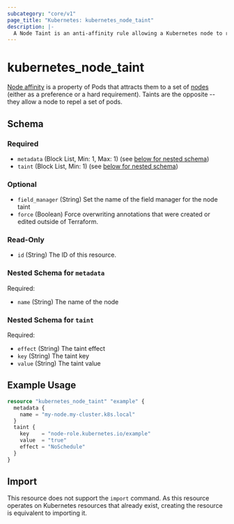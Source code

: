 ```yaml
---
subcategory: "core/v1"
page_title: "Kubernetes: kubernetes_node_taint"
description: |-
  A Node Taint is an anti-affinity rule allowing a Kubernetes node to repel a set of pods.
---
```


# kubernetes_node_taint

[Node affinity](https://kubernetes.io/docs/concepts/scheduling-eviction/assign-pod-node/#affinity-and-anti-affinity) is a property of Pods that attracts them to a set of [nodes](https://kubernetes.io/docs/concepts/architecture/nodes/) (either as a preference or a hard requirement). Taints are the opposite -- they allow a node to repel a set of pods.

<!-- schema generated by tfplugindocs -->
## Schema

### Required

- `metadata` (Block List, Min: 1, Max: 1) (see [below for nested schema](#nestedblock--metadata))
- `taint` (Block List, Min: 1) (see [below for nested schema](#nestedblock--taint))

### Optional

- `field_manager` (String) Set the name of the field manager for the node taint
- `force` (Boolean) Force overwriting annotations that were created or edited outside of Terraform.

### Read-Only

- `id` (String) The ID of this resource.

<a id="nestedblock--metadata"></a>
### Nested Schema for `metadata`

Required:

- `name` (String) The name of the node


<a id="nestedblock--taint"></a>
### Nested Schema for `taint`

Required:

- `effect` (String) The taint effect
- `key` (String) The taint key
- `value` (String) The taint value




## Example Usage

```terraform
resource "kubernetes_node_taint" "example" {
  metadata {
    name = "my-node.my-cluster.k8s.local"
  }
  taint {
    key    = "node-role.kubernetes.io/example"
    value  = "true"
    effect = "NoSchedule"
  }
}
```

## Import

This resource does not support the `import` command. As this resource operates on Kubernetes resources that already exist, creating the resource is equivalent to importing it.
